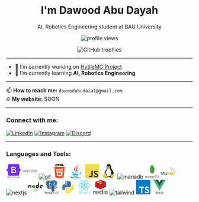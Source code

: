 <h1 align="center">I'm Dawood Abu Dayah</h1>

<p align="center">
  AI, Robotics Engineering student at BAU University
</p>

<p align="center">
  <img src="https://komarev.com/ghpvc/?username=dawooddayah&label=Profile%20views&color=0e75b6&style=flat" alt="profile views"/>
</p>

<p align="center">
  <img src="https://github-profile-trophy.vercel.app/?username=dawooddayah&theme=flat&row=1&column=7" alt="GitHub trophies"/>
</p>

---

- 🔭 I’m currently working on [HytileMC Project](https://hytilemc.com)
- 🌱 I’m currently learning **AI, Robotics Engineering**

---

📫 **How to reach me:** `dawoodabudaia1@gmail.com`  
🌐 **My website:** SOON

---

### Connect with me:
<p align="left">
  <a href="https://www.linkedin.com/in/dawood-abu-dayah-a2021435a/" target="_blank"><img src="https://cdn.jsdelivr.net/npm/simple-icons@v3/icons/linkedin.svg" alt="LinkedIn" width="30" height="30"/></a>
  <a href="https://instagram.com/d2vi4_/" target="_blank"><img src="https://cdn.jsdelivr.net/npm/simple-icons@v3/icons/instagram.svg" alt="Instagram" width="30" height="30"/></a>
  <a href="https://discord.gg/qhe42UybQG" target="_blank"><img src="https://cdn.jsdelivr.net/npm/simple-icons@v3/icons/discord.svg" alt="Discord" width="30" height="30"/></a>
</p>

---

### Languages and Tools:
<p align="left">
  <img src="https://raw.githubusercontent.com/devicons/devicon/master/icons/bootstrap/bootstrap-plain-wordmark.svg" alt="bootstrap" width="40" height="40"/>
  <img src="https://raw.githubusercontent.com/devicons/devicon/master/icons/express/express-original-wordmark.svg" alt="express" width="40" height="40"/>
  <img src="https://www.vectorlogo.zone/logos/git-scm/git-scm-icon.svg" alt="git" width="40" height="40"/>
  <img src="https://raw.githubusercontent.com/devicons/devicon/master/icons/html5/html5-original-wordmark.svg" alt="html5" width="40" height="40"/>
  <img src="https://raw.githubusercontent.com/devicons/devicon/master/icons/java/java-original.svg" alt="java" width="40" height="40"/>
  <img src="https://raw.githubusercontent.com/devicons/devicon/master/icons/javascript/javascript-original.svg" alt="javascript" width="40" height="40"/>
  <img src="https://raw.githubusercontent.com/devicons/devicon/master/icons/linux/linux-original.svg" alt="linux" width="40" height="40"/>
  <img src="https://www.vectorlogo.zone/logos/mariadb/mariadb-icon.svg" alt="mariadb" width="40" height="40"/>
  <img src="https://raw.githubusercontent.com/devicons/devicon/master/icons/mongodb/mongodb-original-wordmark.svg" alt="mongodb" width="40" height="40"/>
  <img src="https://raw.githubusercontent.com/devicons/devicon/master/icons/mysql/mysql-original-wordmark.svg" alt="mysql" width="40" height="40"/>
  <img src="https://cdn.worldvectorlogo.com/logos/nextjs-2.svg" alt="nextjs" width="40" height="40"/>
  <img src="https://raw.githubusercontent.com/devicons/devicon/master/icons/nodejs/nodejs-original-wordmark.svg" alt="nodejs" width="40" height="40"/>
  <img src="https://raw.githubusercontent.com/devicons/devicon/master/icons/postgresql/postgresql-original-wordmark.svg" alt="postgresql" width="40" height="40"/>
  <img src="https://raw.githubusercontent.com/devicons/devicon/master/icons/python/python-original.svg" alt="python" width="40" height="40"/>
  <img src="https://raw.githubusercontent.com/devicons/devicon/master/icons/react/react-original-wordmark.svg" alt="react" width="40" height="40"/>
  <img src="https://raw.githubusercontent.com/devicons/devicon/master/icons/redis/redis-original-wordmark.svg" alt="redis" width="40" height="40"/>
  <img src="https://www.vectorlogo.zone/logos/tailwindcss/tailwindcss-icon.svg" alt="tailwind" width="40" height="40"/>
  <img src="https://raw.githubusercontent.com/devicons/devicon/master/icons/typescript/typescript-original.svg" alt="typescript" width="40" height="40"/>
  <img src="https://raw.githubusercontent.com/devicons/devicon/master/icons/vuejs/vuejs-original-wordmark.svg" alt="vuejs" width="40" height="40"/>
</p>

